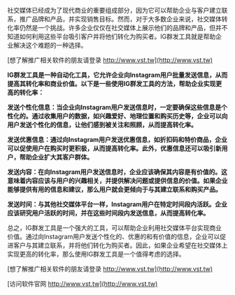 社交媒体已经成为了现代商业的重要组成部分，因为它可以帮助企业与客户建立联系，推广品牌和产品，并实现销售目标。然而，对于大多数企业来说，社交媒体转化率仍然是一个挑战。许多企业仅仅在社交媒体上展示他们的品牌和产品，但并不知道如何利用这些平台吸引客户并将他们转化为购买者。IG群发工具就是帮助企业解决这个难题的一种选择。

[想了解推广相关软件的朋友请登录 http://www.vst.tw](http://www.vst.tw)

**IG群发工具是一种自动化工具，它允许企业向Instagram用户批量发送信息，从而提高其转化率和商业价值。以下是一些使用IG群发工具的方法，帮助企业实现更高的转化率：**

**发送个性化信息：当企业向Instagram用户发送信息时，一定要确保这些信息是个性化的。通过收集用户的数据，如兴趣爱好、地理位置和购买历史等，企业可以向用户发送个性化的信息，让他们感到被关注和照顾，从而提高转化率。**

**发送优惠信息：通过向Instagram用户发送优惠信息，如折扣码和特价商品，企业可以促使用户在购买时更积极，从而提高转化率。此外，优惠信息还可以吸引新用户，帮助企业扩大其客户群体。**

**发送内容：在向Instagram用户发送信息时，企业应该确保其内容是有价值的。这意味着内容应该与用户的兴趣相关，并提供解决问题或提供信息的价值。如果企业能够提供有用的信息和建议，那么用户就会更倾向于与其建立联系和购买产品。**

**发送时间：与其他社交媒体平台一样，Instagram用户在特定时间段内活跃。企业应该研究用户活跃的时间，并在这些时间段内发送信息，从而提高转化率。**

总之，IG群发工具是一个强大的工具，可以帮助企业利用社交媒体平台实现商业价值。通过向Instagram用户发送个性化的、优惠的和有价值的信息，企业可以促进客户与其建立联系，并将他们转化为购买者。因此，如果企业希望在社交媒体上实现更高的转化率，那么使用IG群发工具是一个值得考虑的选择。

[想了解推广相关软件的朋友请登录 http://www.vst.tw](http://www.vst.tw)


[访问软件官网 http://www.vst.tw](http://www.vst.tw)

